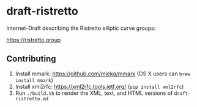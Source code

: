 # draft-ristretto

Internet-Draft describing the Ristretto elliptic curve groups:

https://ristretto.group

## Contributing

1. Install mmark: https://github.com/miekg/mmark (OS X users can `brew install mmark`)
2. Install xml2rfc: https://xml2rfc.tools.ietf.org/ (`pip install xml2rfc`)
3. Run `./build.sh` to render the XML, text, and HTML versions of `draft-ristretto.md`